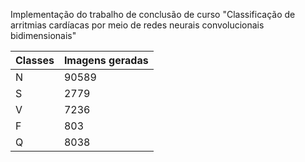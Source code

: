 Implementação do trabalho de conclusão de curso "Classificação de arritmias cardíacas por meio de redes neurais convolucionais bidimensionais"

Classes | Imagens geradas
--------|----------------
N | 90589
S | 2779
V | 7236
F | 803
Q | 8038
